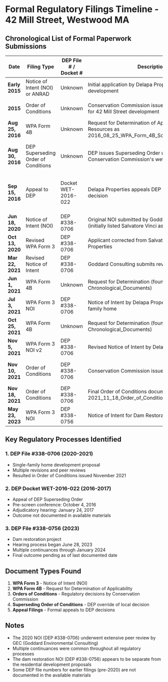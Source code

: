 # Formal Regulatory Filings Timeline - 42 Mill Street, Westwood MA

## Chronological List of Formal Paperwork Submissions

| Date | Filing Type | DEP File # / Docket # | Description | Outcome |
|------|------------|---------------------|-------------|---------|
| **Early 2015** | Notice of Intent (NOI) or ANRAD | Unknown | Initial application by Delapa Properties for development | Resulted in 2015 Order of Conditions |
| **2015** | Order of Conditions | Unknown | Conservation Commission issues Order of Conditions for 42 Mill Street development | Conditions imposed on development |
| **Aug 25, 2016** | WPA Form 4B | Unknown | Request for Determination of Applicability (found in Resources as 2016_08_25_WPA_Form_4B_Scanned.pdf) | Unknown |
| **Aug 30, 2016** | DEP Superseding Order of Conditions | Unknown | DEP issues Superseding Order upholding Conservation Commission's wetland delineation | Upheld town's wetland boundaries determination |
| **Sep 15, 2016** | Appeal to DEP | Docket WET-2016-022 | Delapa Properties appeals DEP Superseding Order decision | Pre-screen conference Oct 4, 2016; Adjudicatory hearing Jan 24, 2017 |
| **Jun 18, 2020** | Notice of Intent (NOI) | DEP #338-0706 | Original NOI submitted by Goddard Consulting (initially listed Salvatore Vinci as applicant) | Hearing opened Jul 8, 2020 |
| **Oct 13, 2020** | Revised WPA Form 3 | DEP #338-0706 | Applicant corrected from Salvatore Vinci to Delapa Properties | Continuance requested |
| **Mar 22, 2021** | Revised Notice of Intent | DEP #338-0706 | Goddard Consulting submits revised NOI | Continued review process |
| **Jun 1, 2021** | WPA Form 4B | Unknown | Request for Determination (found in Chronological_Documents) | Unknown |
| **Jul 3, 2021** | WPA Form 3 NOI | DEP #338-0706 | Notice of Intent by Delapa Properties for single-family home | Continued hearings |
| **Oct 25, 2021** | WPA Form 4B | Unknown | Request for Determination (found in Chronological_Documents) | Unknown |
| **Nov 5, 2021** | WPA Form 3 NOI v2 | DEP #338-0706 | Revised Notice of Intent by Delapa Properties | Hearing process continues |
| **Nov 10, 2021** | Order of Conditions | DEP #338-0706 | Conservation Commission issues Order of Conditions | Conditions imposed; hearing closed |
| **Nov 18, 2021** | Order of Conditions | DEP #338-0706 | Final Order of Conditions document (found as 2021_11_18_Order_of_Conditions_42_Mill_Street.pdf) | Final conditions issued |
| **May 23, 2023** | WPA Form 3 NOI | DEP #338-0756 | Notice of Intent for Dam Restoration | Hearing opened Jun 28, 2023 |

## Key Regulatory Processes Identified

### 1. DEP File #338-0706 (2020-2021)
- Single-family home development proposal
- Multiple revisions and peer reviews
- Resulted in Order of Conditions issued November 2021

### 2. DEP Docket WET-2016-022 (2016-2017)
- Appeal of DEP Superseding Order
- Pre-screen conference: October 4, 2016
- Adjudicatory hearing: January 24, 2017
- Outcome not documented in available materials

### 3. DEP File #338-0756 (2023)
- Dam restoration project
- Hearing process began June 28, 2023
- Multiple continuances through January 2024
- Final outcome pending as of last documented date

## Document Types Found

1. **WPA Form 3** - Notice of Intent (NOI)
2. **WPA Form 4B** - Request for Determination of Applicability
3. **Orders of Conditions** - Regulatory decisions by Conservation Commission
4. **Superseding Order of Conditions** - DEP override of local decision
5. **Appeal Filings** - Formal appeals to DEP decisions

## Notes

- The 2020 NOI (DEP #338-0706) underwent extensive peer review by GEC (Goddard Environmental Consulting)
- Multiple continuances were common throughout all regulatory processes
- The dam restoration NOI (DEP #338-0756) appears to be separate from the residential development proposals
- Some DEP file numbers for earlier filings (pre-2020) are not documented in the available materials